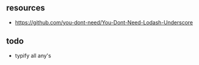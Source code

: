 ## resources

- https://github.com/you-dont-need/You-Dont-Need-Lodash-Underscore

## todo

- typify all any's